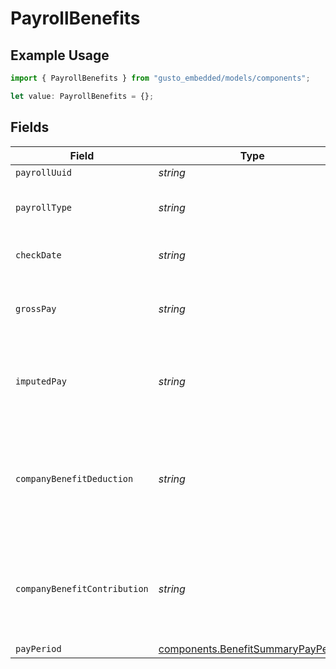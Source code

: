 # PayrollBenefits

## Example Usage

```typescript
import { PayrollBenefits } from "gusto_embedded/models/components";

let value: PayrollBenefits = {};
```

## Fields

| Field                                                                                    | Type                                                                                     | Required                                                                                 | Description                                                                              |
| ---------------------------------------------------------------------------------------- | ---------------------------------------------------------------------------------------- | ---------------------------------------------------------------------------------------- | ---------------------------------------------------------------------------------------- |
| `payrollUuid`                                                                            | *string*                                                                                 | :heavy_minus_sign:                                                                       | N/A                                                                                      |
| `payrollType`                                                                            | *string*                                                                                 | :heavy_minus_sign:                                                                       | Whether it is regular or bonus payroll                                                   |
| `checkDate`                                                                              | *string*                                                                                 | :heavy_minus_sign:                                                                       | Check date of this payroll.                                                              |
| `grossPay`                                                                               | *string*                                                                                 | :heavy_minus_sign:                                                                       | Gross pay for this employee on the payroll.                                              |
| `imputedPay`                                                                             | *string*                                                                                 | :heavy_minus_sign:                                                                       | Total imputed pay for this employee on the payroll.                                      |
| `companyBenefitDeduction`                                                                | *string*                                                                                 | :heavy_minus_sign:                                                                       | The employee benefit deduction amount for this employee on the payroll.                  |
| `companyBenefitContribution`                                                             | *string*                                                                                 | :heavy_minus_sign:                                                                       | The company contribution amount for this employee on the payroll.                        |
| `payPeriod`                                                                              | [components.BenefitSummaryPayPeriod](../../models/components/benefitsummarypayperiod.md) | :heavy_minus_sign:                                                                       | N/A                                                                                      |